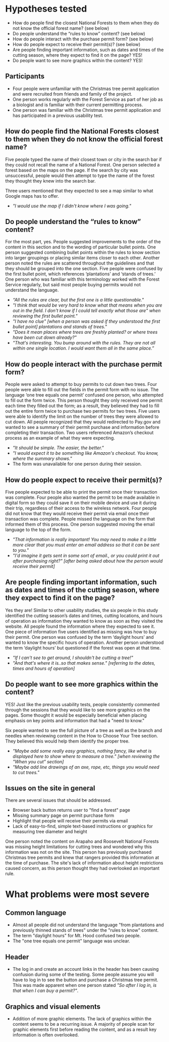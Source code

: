 # Hypotheses tested
* How do people find the closest National Forests to them when they do not know the official forest name? (see below)
* Do people understand the “rules to know” content? (see below)
* How do people interact with the purchase permit form? (see below)
* How do people expect to receive their permit(s)? (see below)
* Are people finding important information, such as dates and times of the cutting season, where they expect to find it on the page? YES!
* Do people want to see more graphics within the content? YES!

## Participants
* Four people were unfamiliar with the Christmas tree permit application and were recruited from friends and family of the project.
* One person works regularly with the Forest Service as part of her job as a biologist and is familiar with their current permitting process.
* One person was familiar with the Christmas tree permit application and has participated in a previous usability test.

## How do people find the National Forests closest to them when they do not know the official forest name?
Five people typed the name of their closest town or city in the search bar if they could not recall the name of a National Forest. One person selected a forest based on the maps on the page. If the search by city was unsuccessful, people would then attempt to type the name of the forest they thought they knew into the search bar.

Three users mentioned that they expected to see a map similar to what Google maps has to offer.

* _"I would use the map if I didn't know where I was going."_

## Do people understand the “rules to know” content?
For the most part, yes. People suggested improvements to the order of the content in this section and to the wording of particular bullet points. One person suggested combining bullet points within the rules to know section into larger groupings or placing similar items closer to each other. Another person noted the rules are scattered throughout the guidelines and that they should be grouped into the one section.
Five people were confused by the first bullet point, which references ‘plantations’ and ‘stands of trees.’ One person who was familiar with this terminology worked with the Forest Service regularly, but said most people buying permits would not understand the language.
* _“All the rules are clear, but the first one is a little questionable."_
* _"I think that would be very hard to know what that means when you are out in the field. I don't know if I could tell exactly what those are" when reviewing the first bullet point."_
* _"I have no clue" [when a person was asked if they understood the first bullet point] plantations and stands of trees."_
* _"Does it mean places where trees are freshly planted? or where trees have been cut down already?"_
* _"That's interesting. You bump around with the rules. They are not all within one single location. I would want them all in the same place.”_

## How do people interact with the purchase permit form?
People were asked to attempt to buy permits to cut down two trees. Four people were able to fill out the fields in the permit form with no issue. The language ‘one tree equals one permit’ confused one person, who attempted to fill out the form twice. This person thought they only received one permit each time they filled out the form; as a result, they believed they had to fill out the entire form twice to purchase two permits for two trees.
Five users were able to identify the limit on the number of trees they were allowed to cut down. All people recognized that they would redirected to Pay.gov and wanted to see a summary of their permit purchase and information before completing their transaction. Two users referenced Amazon’s checkout process as an example of what they were expecting.
* _"It should be simple. The easier, the better."_
* _"I would expect it to be something like Amazon's checkout. You know, where the summary shows."_
* The form was unavailable for one person during their session.

## How do people expect to receive their permit(s)?
Five people expected to be able to print the permit once their transaction was complete. Four people also wanted the permit to be made available in digital form so they could save it on their mobile device and use it during their trip, regardless of their access to the wireless network.
Four people did not know that they would receive their permit via email once their transaction was complete. People missed the language on the form that informed them of this process. One person suggested moving the email language to the top of the form.
* _"That information is really important! You may need to make it a little more clear that you must enter an email address so that it can be sent to you."_
* _"I'd imagine it gets sent in some sort of email., or you could print it out after purchasing right?" [after being asked about how the person would receive their permit]_

## Are people finding important information, such as dates and times of the cutting season, where they expect to find it on the page?
Yes they are! Similar to other usability studies, the six people in this study identified the cutting season’s dates and times, cutting locations, and hours of operation as information they wanted to know as soon as they visited the website.  All people found the information where they expected to see it. One piece of information five users identified as missing was how to buy their permit.
One person was confused by the term ‘daylight hours’ and wanted to know the specific hours of operation. Another person understood the term ‘daylight hours’ but questioned if the forest was open at that time.
* _"If I can't see to get around, I shouldn't be cutting a tree!"_
* _"And that's where it is..so that makes sense." [referring to the dates, times and hours of operation]_

## Do people want to see more graphics within the content?
YES! Just like the previous usability tests, people consistently commented through the sessions that they would like to see more graphics on the pages. Some thought it would be especially beneficial when placing emphasis on key points and information that had a "need to know."

Six people wanted to see the full picture of a tree as well as the branch and needles when reviewing content in the How to Choose Your Tree section. They believed this would help them identify the proper tree.

* _"Maybe add some really easy graphics, nothing fancy, like what is displayed here to show where to measure a tree." [when reviewing the "When you cut" section]_
* _"Maybe add line drawings of an axe, rope, etc, things you would need to cut trees."_


## Issues on the site in general
There are several issues that should be addressed.

* Browser back button returns user to "find a forest" page
* Missing summary page on permit purchase form
* Highlight that people will receive their permits via email
* Lack of easy-to-find, simple text-based instructions or graphics for measuring tree diameter and height

One person noted the content on Arapaho and Roosevelt National Forests was missing height limitations for cutting trees and wondered why this information was not on the site. This person has previously purchased Christmas tree permits and knew that rangers provided this information at the time of purchase. The site's lack of information about height restrictions caused concern, as this person thought they had overlooked an important rule.

# What problems were most severe

## Common language
* Almost all people did not understand the language "from plantations and previously thinned stands of trees"  under the "rules to know" content.
* The term "daylight hours" for Mt. Hood confused two people.
* The "one tree equals one permit" language was unclear.

## Header
* The log in and create an account links in the header has been causing confusion during some of the testing. Some people assume you will have to log in to see the button and purchase a Christmas tree permit. This was made apparent when one person stated _"So after I log in, is that when I can buy a permit?"_.


## Graphics and visual elements
* Addition of more graphic elements. The lack of graphics within the content seems to be a recurring issue. A majority of people scan for graphic elements first before reading the content, and as a result key information is often overlooked.
